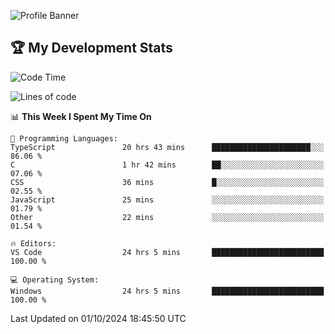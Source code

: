 ![Profile Banner](https://i.ibb.co/PxmDbTv/1500x500.jpg)
## 🏆 My Development Stats

<!--START_SECTION:waka-->
![Code Time](http://img.shields.io/badge/Code%20Time-443%20hrs%2016%20mins-blue)

![Lines of code](https://img.shields.io/badge/From%20Hello%20World%20I%27ve%20Written-129.5%20thousand%20lines%20of%20code-blue)

📊 **This Week I Spent My Time On** 

```text
💬 Programming Languages: 
TypeScript               20 hrs 43 mins      ██████████████████████░░░   86.06 % 
C                        1 hr 42 mins        ██░░░░░░░░░░░░░░░░░░░░░░░   07.06 % 
CSS                      36 mins             █░░░░░░░░░░░░░░░░░░░░░░░░   02.55 % 
JavaScript               25 mins             ░░░░░░░░░░░░░░░░░░░░░░░░░   01.79 % 
Other                    22 mins             ░░░░░░░░░░░░░░░░░░░░░░░░░   01.54 % 

🔥 Editors: 
VS Code                  24 hrs 5 mins       █████████████████████████   100.00 % 

💻 Operating System: 
Windows                  24 hrs 5 mins       █████████████████████████   100.00 % 
```


 Last Updated on 01/10/2024 18:45:50 UTC
<!--END_SECTION:waka-->

